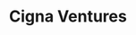---
layout: firm_page
title: "Cigna Ventures"
id: "cignaventures.com"
permalink: "/cignaventurescignaventures.com/"
website: "https://cignaventures.com"
offices: "Bloomfield (United States)"
investment_stages: "Series B, Series C, Series D"
portfolio_companies: "Headspace, Omada, MDLIVE, Alma, Octave, Cleerly, Babyscripts"
portfolio_link: ""
investment_markets: "Data and technology, Digital health, Care delivery"
founded_year: "2018"
description: "Cigna Ventures is the strategic venture fund of The Cigna Group, a leading global health service company. They partner closely with entrepreneurs to accelerate business growth and improve people's health. Their investments focus on maximizing impact in data and technology, digital health, and care delivery."
linkedin: "https://www.linkedin.com/company/venturescigna"
twitter: ""
instagram: ""
team_page: "https://cignaventures.com/teams/"
investor_type: "Corporate VC"
crunchbase: "https://www.crunchbase.com/organization/cigna-ventures"
pitchbook: "https://pitchbook.com/profiles/investor/233163-19"

# SEO Optimization
meta_title: "Cigna Ventures - VC Firm - projectstartups.com"
meta_description: "Cigna Ventures, Cigna Ventures is the strategic venture fund of The Cigna Group, a leading global health service company. They partner closely with entrepreneurs to a..."
meta_keywords: "Cigna Ventures, Data and technology, Digital health, Care delivery, VC firm, venture capital, startup investor, projectstartups.com"
canonical_url: "https://vc.projectstartups.com/cignaventurescignaventures.com/"
---